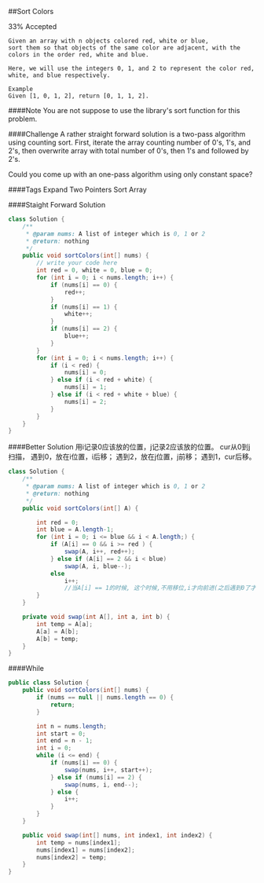 ##Sort Colors

33% Accepted

	Given an array with n objects colored red, white or blue,
    sort them so that objects of the same color are adjacent, with the colors in the order red, white and blue.

	Here, we will use the integers 0, 1, and 2 to represent the color red, white, and blue respectively.

	Example
	Given [1, 0, 1, 2], return [0, 1, 1, 2].

####Note
You are not suppose to use the library's sort function for this problem.

####Challenge
A rather straight forward solution is a two-pass algorithm using counting sort. First, iterate the array counting number of 0's, 1's, and 2's, then overwrite array with total number of 0's, then 1's and followed by 2's.

Could you come up with an one-pass algorithm using only constant space?

####Tags Expand
Two Pointers Sort Array

####Staight Forward Solution
```java
class Solution {
    /**
     * @param nums: A list of integer which is 0, 1 or 2
     * @return: nothing
     */
    public void sortColors(int[] nums) {
        // write your code here
        int red = 0, white = 0, blue = 0;
        for (int i = 0; i < nums.length; i++) {
            if (nums[i] == 0) {
                red++;
            }
            if (nums[i] == 1) {
                white++;
            }
            if (nums[i] == 2) {
                blue++;
            }
        }
        for (int i = 0; i < nums.length; i++) {
            if (i < red) {
                nums[i] = 0;
            } else if (i < red + white) {
                nums[i] = 1;
            } else if (i < red + white + blue) {
                nums[i] = 2;
            }
        }
    }
}
```

####Better Solution
    用i记录0应该放的位置，j记录2应该放的位置。
    cur从0到j扫描，
    遇到0，放在i位置，i后移；
    遇到2，放在j位置，j前移；
    遇到1，cur后移。

```java
class Solution {
    /**
     * @param nums: A list of integer which is 0, 1 or 2
     * @return: nothing
     */
    public void sortColors(int[] A) {

        int red = 0;
        int blue = A.length-1;
        for (int i = 0; i <= blue && i < A.length;) {
            if (A[i] == 0 && i >= red ) {
                swap(A, i++, red++);
            } else if (A[i] == 2 && i < blue)
                swap(A, i, blue--);
            else
                i++;
                //当A[i] == 1的时候, 这个时候,不用移位,i才向前进(之后遇到0了才移过来)
        }
    }

    private void swap(int A[], int a, int b) {
        int temp = A[a];
        A[a] = A[b];
        A[b] = temp;
    }
}

```

####While

```java
public class Solution {
    public void sortColors(int[] nums) {
        if (nums == null || nums.length == 0) {
            return;
        }

        int n = nums.length;
        int start = 0;
        int end = n - 1;
        int i = 0;
        while (i <= end) {
            if (nums[i] == 0) {
                swap(nums, i++, start++);
            } else if (nums[i] == 2) {
                swap(nums, i, end--);
            } else {
                i++;
            }
        }
    }

    public void swap(int[] nums, int index1, int index2) {
        int temp = nums[index1];
        nums[index1] = nums[index2];
        nums[index2] = temp;
    }
}
```
